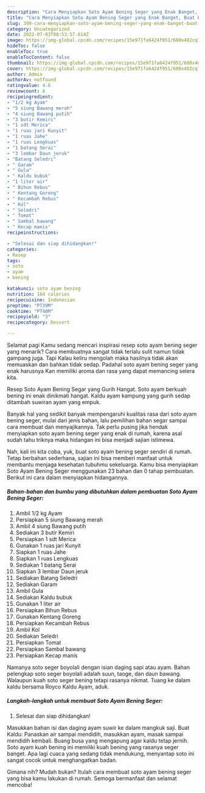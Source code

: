 ```yaml
---
description: "Cara Menyiapkan Soto Ayam Bening Seger yang Enak Banget, Buat Buka Puasa Sempurna"
title: "Cara Menyiapkan Soto Ayam Bening Seger yang Enak Banget, Buat Buka Puasa Sempurna"
slug: 399-cara-menyiapkan-soto-ayam-bening-seger-yang-enak-banget-buat-buka-puasa-sempurna
category: Uncategorized
date: 2022-07-03T08:53:57.614Z
image: https://img-global.cpcdn.com/recipes/15e971fa6424f951/680x482cq70/soto-ayam-bening-seger-foto-resep-utama.jpg
hideToc: false
enableToc: true
enableTocContent: false
thumbnail: https://img-global.cpcdn.com/recipes/15e971fa6424f951/680x482cq70/soto-ayam-bening-seger-foto-resep-utama.jpg
cover: https://img-global.cpcdn.com/recipes/15e971fa6424f951/680x482cq70/soto-ayam-bening-seger-foto-resep-utama.jpg
author: Admin
authorAv: notfound
ratingvalue: 4.6
reviewcount: 8
recipeingredient:
- "1/2 kg Ayam"
- "5 siung Bawang merah"
- "4 siung Bawang putih"
- "3 butir Kemiri"
- "1 sdt Merica"
- "1 ruas jari Kunyit"
- "1 ruas Jahe"
- "1 ruas Lengkuas"
- "1 batang Serai"
- "3 lembar Daun jeruk"
- "Batang Seledri"
- " Garam"
- " Gula"
- " Kaldu bubuk"
- "1 liter air"
- " Bihun Rebus"
- " Kentang Goreng"
- " Kecambah Rebus"
- " Kol"
- " Seledri"
- " Tomat"
- " Sambal bawang"
- " Kecap manis"
recipeinstructions:

- "Selesai dan siap dihidangkan!"
categories:
- Resep
tags:
- soto
- ayam
- bening

katakunci: soto ayam bening 
nutrition: 164 calories
recipecuisine: Indonesian
preptime: "PT39M"
cooktime: "PT40M"
recipeyield: "3"
recipecategory: Dessert

---
```



Selamat pagi Kamu sedang mencari inspirasi resep soto ayam bening seger yang menarik? Cara membuatnya sangat tidak terlalu sulit namun tidak gampang juga. Tapi Kalau keliru mengolah maka hasilnya tidak akan memuaskan dan bahkan tidak sedap. Padahal soto ayam bening seger yang enak harusnya Kan memiliki aroma dan rasa yang dapat memancing selera kita.


Resep Soto Ayam Bening Segar yang Gurih Hangat. Soto ayam berkuah bening ini enak dinikmati hangat. Kaldu ayam kampung yang gurih sedap ditambah suwiran ayam yang empuk.

Banyak hal yang sedikit banyak mempengaruhi kualitas rasa dari soto ayam bening seger, mulai dari jenis bahan, lalu pemilihan bahan segar sampai cara membuat dan menyajikannya. Tak perlu pusing jika hendak menyiapkan soto ayam bening seger yang enak di rumah, karena asal sudah tahu triknya maka hidangan ini bisa menjadi sajian istimewa.


Nah, kali ini kita coba, yuk, buat soto ayam bening seger sendiri di rumah. Tetap berbahan sederhana, sajian ini bisa memberi manfaat untuk membantu menjaga kesehatan tubuhmu sekeluarga. Kamu bisa menyiapkan Soto Ayam Bening Seger menggunakan 23 bahan dan 0 tahap pembuatan. Berikut ini cara dalam menyiapkan hidangannya.

<!--inarticleads1-->

##### Bahan-bahan dan bumbu yang dibutuhkan dalam pembuatan Soto Ayam Bening Seger:

1. Ambil 1/2 kg Ayam
1. Persiapkan 5 siung Bawang merah
1. Ambil 4 siung Bawang putih
1. Sediakan 3 butir Kemiri
1. Persiapkan 1 sdt Merica
1. Gunakan 1 ruas jari Kunyit
1. Siapkan 1 ruas Jahe
1. Siapkan 1 ruas Lengkuas
1. Sediakan 1 batang Serai
1. Siapkan 3 lembar Daun jeruk
1. Sediakan Batang Seledri
1. Sediakan  Garam
1. Ambil  Gula
1. Sediakan  Kaldu bubuk
1. Gunakan 1 liter air
1. Persiapkan  Bihun Rebus
1. Gunakan  Kentang Goreng
1. Persiapkan  Kecambah Rebus
1. Ambil  Kol
1. Sediakan  Seledri
1. Persiapkan  Tomat
1. Persiapkan  Sambal bawang
1. Persiapkan  Kecap manis


Namanya soto seger boyolali dengan isian daging sapi atau ayam. Bahan pelengkap soto seger boyolali adalah suun, taoge, dan daun bawang. Walaupun kuah soto seger bening tetapi rasanya nikmat. Tuang ke dalam kaldu bersama Royco Kaldu Ayam, aduk. 

<!--inarticleads2-->

##### Langkah-langkah untuk membuat Soto Ayam Bening Seger:


1. Selesai dan siap dihidangkan!

Masukkan bahan isi dan daging ayam suwir ke dalam mangkuk saji. Buat Kaldu: Panaskan air sampai mendidih, masukkan ayam, masak sampai mendidih kembali. Buang busa yang mengapung agar kaldu tetap jernih. Soto ayam kuah bening ini memiliki kuah bening yang rasanya seger banget. Apa lagi cuaca yang sedang tidak mendukung, menyantap soto ini sangat cocok untuk menghangatkan badan. 

Gimana nih? Mudah bukan? Itulah cara membuat soto ayam bening seger yang bisa kamu lakukan di rumah. Semoga bermanfaat dan selamat mencoba!
